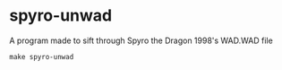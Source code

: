 # spyro-unwad
A program made to sift through Spyro the Dragon 1998's WAD.WAD file

```
make spyro-unwad
```
